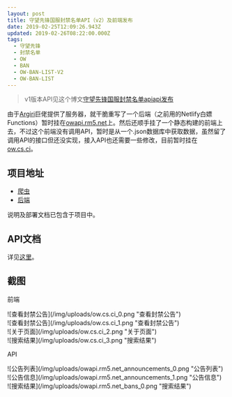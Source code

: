```yaml
---
layout: post
title: 守望先锋国服封禁名单API（v2）及前端发布
date: 2019-02-25T12:09:26.943Z
updated: 2019-02-26T08:22:00.000Z
tags:
  - 守望先锋
  - 封禁名单
  - OW
  - BAN
  - OW-BAN-LIST-V2
  - OW-BAN-LIST
---
```

> v1版本API见这个博文[守望先锋国服封禁名单apiapi发布](https://blog.untitled.vip/article_cjsli3ok90000vyo8d5i6nfmf/)

由于[Argiri](https://argiri.net)巨佬提供了服务器，就干脆重写了一个后端（之前用的Netlify白嫖Functions）暂时挂在[owapi.rm5.net](https://owapi.rm5.net)上。然后还顺手挂了一个静态构建的前端上去，不过这个前端没有调用API，暂时是从一个.json数据库中获取数据，虽然留了调用API的接口但还没实现，接入API也还需要一些修改，目前暂时挂在[ow.cs.ci](https://ow.cs.ci)。

## 项目地址

* [爬虫
  ](https://github.com/Luluno01/ow-ban-list)
* [后端](https://github.com/Luluno01/ow-ban-list-backend-v2)

说明及部署文档已包含于项目中。

## API文档

详见[这里](https://github.com/Luluno01/ow-ban-list-backend-v2/tree/master/docs)。

## 截图

前端

<div style="max-width: 100%; overflow-x: scroll;">![查看封禁公告](/img/uploads/ow.cs.ci_0.png "查看封禁公告")</div>

<div style="max-width: 100%; overflow-x: scroll;">![查看封禁公告](/img/uploads/ow.cs.ci_1.png "查看封禁公告")</div>

<div style="max-width: 100%; overflow-x: scroll;">![关于页面](/img/uploads/ow.cs.ci_2.png "关于页面")</div>

<div style="max-width: 100%; overflow-x: scroll;">![搜索结果](/img/uploads/ow.cs.ci_3.png "搜索结果")</div>

API

<div style="max-width: 100%; overflow-x: scroll;">![公告列表](/img/uploads/owapi.rm5.net_announcements_0.png "公告列表")</div>

<div style="max-width: 100%; overflow-x: scroll;">![公告信息](/img/uploads/owapi.rm5.net_announcements_1.png "公告信息")</div>

<div style="max-width: 100%; overflow-x: scroll;">![搜索结果](/img/uploads/owapi.rm5.net_bans_0.png "搜索结果")</div>
